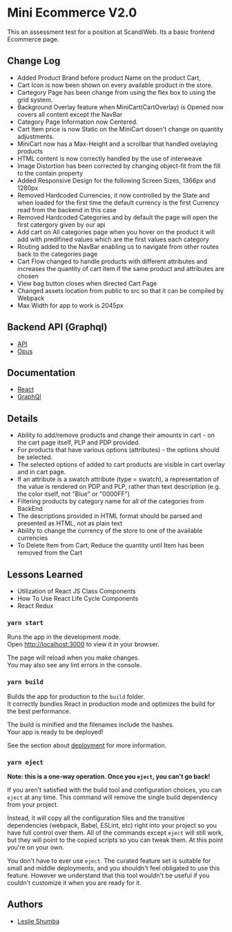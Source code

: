 # Mini Ecommerce V2.0

This an assessment test for a position at ScandiWeb. Its a basic frontend Ecommerce page.

## Change Log

- Added Product Brand before product Name on the product Cart,
- Cart Icon is now been shown on every available product in the store.
- Cartegory Page has been change from using the flex box to using the grid system.
- Background Overlay feature when MiniCart(CartOverlay) is Opened now covers all content except the
  NavBar
- Category Page Information now Centered.
- Cart Item price is now Static on the MiniCart dosen't change on quantity adjustments.
- MiniCart now has a Max-Height and a scrollbar that handled ovelaying products
- HTML content is now correctly handled by the use of interweave
- Image Distortion has been corrected by changing object-fit from the fill to the contain property
- Added Responsive Design for the following Screen Sizes, 1366px and 1280px
- Removed Hardcoded Currencies, it now controlled by the State and when loaded for the first time
  the default currency is the first Currency read from the backend in this case
- Removed Hardcoded Categories and by default the page will open the first catergory given by our
  api
- Add cart on All categories page when you hover on the product it will add with predifined values
  which are the first values each category
- Routing added to the NavBar enabling us to navigate from other routes back to the categories page
- Cart Flow changed to handle products with different attributes and increases the quantity of cart
  item if the same product and attributes are chosen
- View bag button closes when directed Cart Page
- Changed assets location from public to src so that it can be compiled by Webpack
- Max Width for app to work is 2045px

## Backend API (Graphql)

- [API](https://github.com/scandiweb/junior-react-endpoint)
- [Opus](https://www.npmjs.com/package/@tilework/opus)

## Documentation

- [React](https://reactjs.org/docs/getting-started.html)
- [GraphQl](https://graphql.org/learn/)

## Details

- Ability to add/remove products and change their amounts in cart - on the cart page itself, PLP and
  PDP provided.
- For products that have various options (attributes) - the options should be selected.
- The selected options of added to cart products are visible in cart overlay and in cart page.
- If an attribute is a swatch attribute (type = swatch), a representation of the value is rendered
  on PDP and PLP, rather than text description (e.g. the color itself, not "Blue" or "0000FF")
- Filtering products by category name for all of the categories from BackEnd
- The descriptions provided in HTML format should be parsed and presented as HTML, not as plain text
- Ability to change the currency of the store to one of the available currencies
- To Delete Item from Cart, Reduce the quantity until Item has been removed from the Cart

## Lessons Learned

- Utilization of React JS Class Components
- How To Use React Life Cycle Components
- React Redux

### `yarn start`

Runs the app in the development mode.\
Open [http://localhost:3000](http://localhost:3000) to view it in your browser.

The page will reload when you make changes.\
You may also see any lint errors in the console.

### `yarn build`

Builds the app for production to the `build` folder.\
It correctly bundles React in production mode and optimizes the build for the best performance.

The build is minified and the filenames include the hashes.\
Your app is ready to be deployed!

See the section about [deployment](https://facebook.github.io/create-react-app/docs/deployment) for
more information.

### `yarn eject`

**Note: this is a one-way operation. Once you `eject`, you can't go back!**

If you aren't satisfied with the build tool and configuration choices, you can `eject` at any time.
This command will remove the single build dependency from your project.

Instead, it will copy all the configuration files and the transitive dependencies (webpack, Babel,
ESLint, etc) right into your project so you have full control over them. All of the commands except
`eject` will still work, but they will point to the copied scripts so you can tweak them. At this
point you're on your own.

You don't have to ever use `eject`. The curated feature set is suitable for small and middle
deployments, and you shouldn't feel obligated to use this feature. However we understand that this
tool wouldn't be useful if you couldn't customize it when you are ready for it.

## Authors

- [Leslie Shumba](https://github.com/layan2k)

